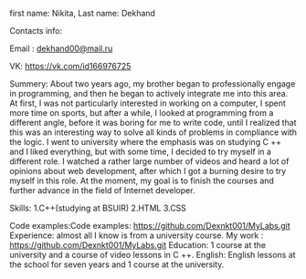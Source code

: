 
first name: Nikita, Last name: Dekhand

Contacts info:

Email : dekhand00@mail.ru

VK: https://vk.com/id166976725

Summery: About two years ago, my brother began to professionally engage in programming, and then he began to actively integrate me into this area. At first, I was not particularly interested in working on a computer, I spent more time on sports, but after a while, I looked at programming from a different angle, before it was boring for me to write code, until I realized that this was an interesting way to solve all kinds of problems in compliance with the logic. I went to university where the emphasis was on studying C ++ and I liked everything, but with some time, I decided to try myself in a different role. I watched a rather large number of videos and heard a lot of opinions about web development, after which I got a burning desire to try myself in this role. At the moment, my goal is to finish the courses and further advance in the field of Internet developer.

Skills: 1.C++(studying at BSUIR)
        2.HTML
        3.CSS
        
Code examples:Code examples: https://github.com/Dexnkt001/MyLabs.git
Experience: almost all I know is from a university course. My work :  
https://github.com/Dexnkt001/MyLabs.git
Education: 1 course at the university and a course of video lessons in C ++.
English: English lessons at the school for seven years and 1 course at the university.